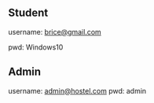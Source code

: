 ## Student

username: brice@gmail.com

pwd: Windows10

## Admin
username: admin@hostel.com
pwd: admin